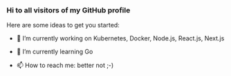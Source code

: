 ### Hi to all visitors of my GitHub profile

Here are some ideas to get you started:

- 🔭 I’m currently working on Kubernetes, Docker, Node.js, React.js, Next.js
- 🌱 I’m currently learning Go

- 📫 How to reach me: better not ;-)

